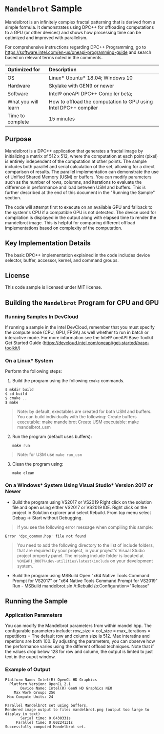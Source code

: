 # `Mandelbrot` Sample

Mandelbrot is an infinitely complex fractal patterning that is derived from a simple formula.  It demonstrates using DPC++ for offloading computations to a GPU (or other devices) and shows how processing time can be optimized and improved with parallelism.

For comprehensive instructions regarding DPC++ Programming, go to https://software.intel.com/en-us/oneapi-programming-guide and search based on relevant terms noted in the comments.

| Optimized for                       | Description
|:---                               |:---
| OS                                | Linux* Ubuntu* 18.04; Windows 10
| Hardware                          | Skylake with GEN9 or newer
| Software                          | Intel&reg; oneAPI DPC++ Compiler beta;
| What you will learn               | How to offload the computation to GPU using Intel DPC++ compiler
| Time to complete                  | 15 minutes

## Purpose
Mandelbrot is a DPC++ application that generates a fractal image by initializing a matrix of 512 x 512, where the computation at each point (pixel) is entirely independent of the computation at other points. The sample includes both parallel and serial calculation of the set, allowing for a direct comparison of results. The parallel implementation can demonstrate the use of Unified Shared Memory (USM) or buffers. You can modify parameters such as the number of rows, columns, and iterations to evaluate the difference in performance and load between USM and buffers. This is further described at the end of this document in the "Running the Sample" section.

The code will attempt first to execute on an available GPU and fallback to the system's CPU if a compatible GPU is not detected.  The device used for compilation is displayed in the output along with elapsed time to render the mandelbrot image. This is helpful for comparing different offload implementations based on complexity of the computation. 

## Key Implementation Details 
The basic DPC++ implementation explained in the code includes device selector, buffer, accessor, kernel, and command groups.
 
## License  
This code sample is licensed under MIT license. 

## Building the `Mandelbrot` Program for CPU and GPU

### Running Samples In DevCloud
If running a sample in the Intel DevCloud, remember that you must specify the compute node (CPU, GPU, FPGA) as well whether to run in batch or interactive mode. For more information see the Intel® oneAPI Base Toolkit Get Started Guide (https://devcloud.intel.com/oneapi/get-started/base-toolkit/)

### On a Linux* System
Perform the following steps:
1. Build the program using the following `cmake` commands. 
``` 
$ mkdir build
$ cd build
$ cmake ..
$ make
```

> Note: by default, exectables are created for both USM and buffers. You can build individually with the following: 
>    Create buffers executable: make mandelbrot
>    Create USM executable: make mandelbrot_usm

2. Run the program (default uses buffers):
    ```
    make run
    ```
> Note: for USM use `make run_usm`

3. Clean the program using:
    ```
    make clean
    ```

### On a Windows* System Using Visual Studio* Version 2017 or Newer
* Build the program using VS2017 or VS2019
      Right click on the solution file and open using either VS2017 or VS2019 IDE.
      Right click on the project in Solution explorer and select Rebuild.
      From top menu select Debug -> Start without Debugging.

>If you see the following error message when compiling this sample:
>
```
Error 'dpc_common.hpp' file not found
```
>You need to add the following directory to the list of include folders, that are required by your project, in your project's Visual Studio project property panel. The missing include folder is located at `%ONEAPI_ROOT%\dev-utilities\latest\include` on your development system.

* Build the program using MSBuild
      Open "x64 Native Tools Command Prompt for VS2017" or "x64 Native Tools Command Prompt for VS2019"
      Run - MSBuild mandelbrot.sln /t:Rebuild /p:Configuration="Release"


## Running the Sample
### Application Parameters 
You can modify the Mandelbrot parameters from within mandel.hpp. The configurable parameters include:
    row_size = 
    col_size =
    max_iterations =
    repetitions =
The default row and column size is 512.  Max interatins and repetions are both 100.  By adjusting the parameters, you can observe how the performance varies using the different offload techniques.  Note that if the values drop below 128 for row and column, the output is limted to just text in the ouput window.

### Example of Output
```
Platform Name: Intel(R) OpenCL HD Graphics
  Platform Version: OpenCL 2.1 
       Device Name: Intel(R) Gen9 HD Graphics NEO
    Max Work Group: 256
 Max Compute Units: 24

Parallel Mandelbrot set using buffers.
Rendered image output to file: mandelbrot.png (output too large to display in text)
       Serial time: 0.0430331s
     Parallel time: 0.00224131s
Successfully computed Mandelbrot set.
```